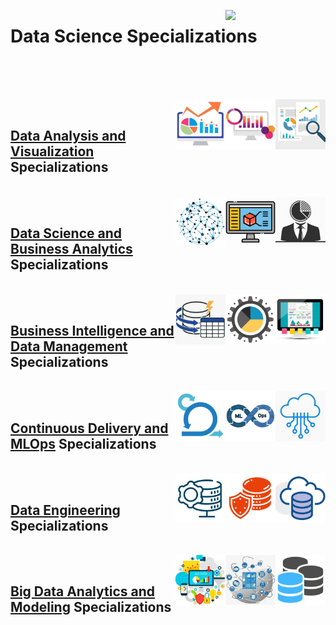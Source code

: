 <a href="https://youtube.com/"><img align="right" width="160" src="/logos/coursera.png"></img></a>

# Data Science Specializations

<br><br>

<br>
<a href="/coursera-specializations/data-science/data-analysis-and-visualization.md"><img align="right" width="80" src="https://github.com/cs-MohamedAyman/cs-MohamedAyman/blob/master/logos/data-analytics.png"></img></a>
<a href="/coursera-specializations/data-science/data-analysis-and-visualization.md"><img align="right" width="80" src="https://github.com/cs-MohamedAyman/cs-MohamedAyman/blob/master/logos/data-visualization.png"></img></a>
<a href="/coursera-specializations/data-science/data-analysis-and-visualization.md"><img align="right" width="80" src="https://github.com/cs-MohamedAyman/cs-MohamedAyman/blob/master/logos/data-analysis.png"></img></a>
<br>

## [Data Analysis and Visualization](/coursera-specializations/data-science/data-analysis-and-visualization.md) Specializations

<br>
<a href="/coursera-specializations/data-science/data-science-and-business-analytics.md"><img align="right" width="80" src="https://github.com/cs-MohamedAyman/cs-MohamedAyman/blob/master/logos/business-analytics.png"></img></a>
<a href="/coursera-specializations/data-science/data-science-and-business-analytics.md"><img align="right" width="80" src="https://github.com/cs-MohamedAyman/cs-MohamedAyman/blob/master/logos/computer-modeling.png"></img></a>
<a href="/coursera-specializations/data-science/data-science-and-business-analytics.md"><img align="right" width="80" src="https://github.com/cs-MohamedAyman/cs-MohamedAyman/blob/master/logos/data-science.png"></img></a>
<br>

## [Data Science and Business Analytics](/coursera-specializations/data-science/data-science-and-business-analytics.md) Specializations

<br>
<a href="/coursera-specializations/data-science/business-intelligence-and-data-management.md"><img align="right" width="80" src="https://github.com/cs-MohamedAyman/cs-MohamedAyman/blob/master/logos/business-intelligence.png"></img></a>
<a href="/coursera-specializations/data-science/business-intelligence-and-data-management.md"><img align="right" width="80" src="https://github.com/cs-MohamedAyman/cs-MohamedAyman/blob/master/logos/data-management.png"></img></a>
<a href="/coursera-specializations/data-science/business-intelligence-and-data-management.md"><img align="right" width="80" src="https://github.com/cs-MohamedAyman/cs-MohamedAyman/blob/master/logos/data-modeling.png"></img></a>
<br>

## [Business Intelligence and Data Management](/coursera-specializations/data-science/business-intelligence-and-data-management.md) Specializations

<br>
<a href="/coursera-specializations/data-science/continuous-delivery-and-mlops.md"><img align="right" width="80" src="https://github.com/cs-MohamedAyman/cs-MohamedAyman/blob/master/logos/cloud-computing.png"></img></a>
<a href="/coursera-specializations/data-science/continuous-delivery-and-mlops.md"><img align="right" width="80" src="https://github.com/cs-MohamedAyman/cs-MohamedAyman/blob/master/logos/mlops.png"></img></a>
<a href="/coursera-specializations/data-science/continuous-delivery-and-mlops.md"><img align="right" width="80" src="https://github.com/cs-MohamedAyman/cs-MohamedAyman/blob/master/logos/systems-development-methodologies.png"></img></a>
<br>

## [Continuous Delivery and MLOps](/coursera-specializations/data-science/continuous-delivery-and-mlops.md) Specializations

<br>
<a href="/coursera-specializations/data-science/data-engineering.md"><img align="right" width="80" src="https://github.com/cs-MohamedAyman/cs-MohamedAyman/blob/master/logos/cloud-database.png"></img></a>
<a href="/coursera-specializations/data-science/data-engineering.md"><img align="right" width="80" src="https://github.com/cs-MohamedAyman/cs-MohamedAyman/blob/master/logos/data-governance.png"></img></a>
<a href="/coursera-specializations/data-science/data-engineering.md"><img align="right" width="80" src="https://github.com/cs-MohamedAyman/cs-MohamedAyman/blob/master/logos/data-engineering.png"></img></a>
<br>

## [Data Engineering](/coursera-specializations/data-science/data-engineering.md) Specializations

<br>
<a href="/coursera-specializations/data-science/big-data-analytics-and-modeling.md"><img align="right" width="80" src="https://github.com/cs-MohamedAyman/cs-MohamedAyman/blob/master/logos/database-systems.png"></img></a>
<a href="/coursera-specializations/data-science/big-data-analytics-and-modeling.md"><img align="right" width="80" src="https://github.com/cs-MohamedAyman/cs-MohamedAyman/blob/master/logos/big-data-modeling.png"></img></a>
<a href="/coursera-specializations/data-science/big-data-analytics-and-modeling.md"><img align="right" width="80" src="https://github.com/cs-MohamedAyman/cs-MohamedAyman/blob/master/logos/big-data-analytics.png"></img></a>
<br>

## [Big Data Analytics and Modeling](/coursera-specializations/data-science/big-data-analytics-and-modeling.md) Specializations
